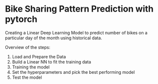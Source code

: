 # Bike Sharing Pattern Prediction with pytorch

Creating a Linear Deep Learning Model to predict number of bikes on a particular day of the month using historical data.

Overview of the steps:

1. Load and Prepare the Data
2. Build a Linear NN to fit the training data
3. Training the model
4. Set the hyperparameters and pick the best performing model
5. Test the model
